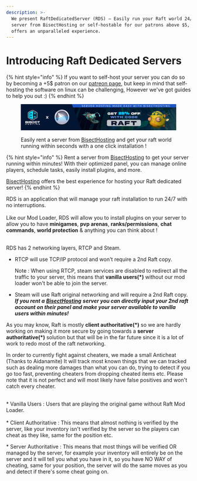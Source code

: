 ```yaml
---
description: >-
  We present RaftDedicatedServer (RDS) – Easily run your Raft world 24/7. Rent a
  server from BisectHosting or self-hostable for our patrons above $5, RDS
  offers an unparalleled experience.
---
```


# Introducing Raft Dedicated Servers

{% hint style="info" %}
If you want to self-host your server you can do so by becoming a +5$ patron on our [patreon page](https://www.patreon.com/hytekgames), but keep in mind that self-hosting the software on linux can be challenging, However we've got guides to help you out :)
{% endhint %}

<figure><img src=".gitbook/assets/bisect_horizontal.jpg" alt=""><figcaption><p>Easily rent a server from <a href="https://www.bisecthosting.com/raft?r=rdswiki">BisectHosting</a> and get your raft world running within seconds with a one click installation !</p></figcaption></figure>

{% hint style="info" %}
Rent a server from [BisectHosting](https://www.bisecthosting.com/raft?r=rdswiki) to get your server running within minutes! With their optimized panel, you can manage online players, schedule tasks, easily install plugins, and more.

[BisectHosting](https://www.bisecthosting.com/raft?r=rdswiki) offers the best experience for hosting your Raft dedicated server!
{% endhint %}

RDS is an application that will manage your raft installation to run 24/7 with no interruptions.\
\
Like our Mod Loader, RDS will allow you to install plugins on your server to allow you to have **minigames**, **pvp arenas**, **ranks/permissions**, **chat commands**, **world protection** & anything you can think about !

\
RDS has 2 networking layers, RTCP and Steam.

*   RTCP will use TCP/IP protocol and won't require a 2nd Raft copy.

    Note : When using RTCP, steam services are disabled to redirect all the traffic to your server, this means that **vanilla users(\*)** without our mod loader won't be able to join the server.
* Steam will use Raft original networking and will require a 2nd Raft copy.\
  _**If you rent a**_ [_**BisectHosting**_](https://www.bisecthosting.com/raft?r=rdswiki) _**server you can directly input your 2nd raft account on their panel and make your server available to vanilla users within minutes!**_

As you may know, Raft is mostly **client authoritative(\*)** so we are hardly working on making it more secure by going towards a **server authoritative(\*)** solution but that will be in the far future since it is a lot of work to redo most of the raft networking.&#x20;

In order to currently fight against cheaters, we made a small Anticheat (Thanks to Aidanamite) It will track most known things that we can tracked such as dealing more damages than what you can do, trying to detect if you go too fast, preventing cheaters from dropping cheated items etc. Please note that it is not perfect and will most likely have false positives and won't catch every cheater.

\
\* Vanilla Users : Users that are playing the original game without Raft Mod Loader.\
\
\* Client Authoritative : This means that almost nothing is verified by the server, like your inventory isn't verified by the server so the players can cheat as they like, same for the position etc.

\* Server Authoritative : This means that most things will be verified OR managed by the server, for example your inventory will entirely be on the server and it will tell you what you have in it, so you have NO WAY of cheating, same for your position, the server will do the same moves as you and detect if there's some cheat going on.
